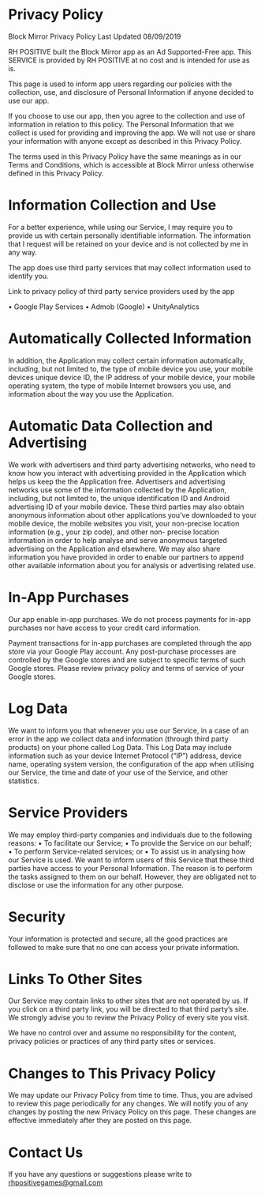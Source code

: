 # Privacy Policy
 
Block Mirror Privacy Policy
Last Updated 08/09/2019
 
RH POSITIVE built the Block Mirror app as an Ad Supported-Free app. This SERVICE is provided by RH POSITIVE at no cost and is intended for use as is.
 
This page is used to inform app users regarding our policies with the collection, use, and disclosure of Personal Information if anyone decided to use our app.
 
If you choose to use our app, then you agree to the collection and use of information in relation to this policy. The Personal Information that we collect is used for providing and improving the app. We will not use or share your information with anyone except as described in this Privacy Policy.
 
The terms used in this Privacy Policy have the same meanings as in our Terms and Conditions, which is accessible at Block Mirror unless otherwise defined in this Privacy Policy.
 

# Information Collection and Use

For a better experience, while using our Service, I may require you to provide us with certain personally identifiable information. The information that I request will be retained on your device and is not collected by me in any way.

The app does use third party services that may collect information used to identify you.

Link to privacy policy of third party service providers used by the app

•	Google Play Services
•	Admob (Google)
•	UnityAnalytics

 
# Automatically Collected Information
 
In addition, the Application may collect certain information automatically, including, but not limited to, the type of mobile device you use, your mobile devices unique device ID, the IP address of your mobile device, your mobile operating system, the type of mobile Internet browsers you use, and information about the way you use the Application.


# Automatic Data Collection and Advertising

We work with advertisers and third party advertising networks, who need to know how you interact with advertising provided in the Application which helps us keep the the Application free. Advertisers and advertising networks use some of the information collected by the Application, including, but not limited to, the unique identification ID and Android advertising ID of your mobile device. These third parties may also obtain anonymous information about other applications you’ve downloaded to your mobile device, the mobile websites you visit, your non-precise location information (e.g., your zip code), and other non- precise location information in order to help analyse and serve anonymous targeted advertising on the Application and elsewhere.
We may also share information you have provided in order to enable our partners to append other available information about you for analysis or advertising related use.
 
# In-App Purchases

Our app enable in-app purchases. We do not process payments for in-app purchases nor have access to your credit card information.

Payment transactions for in-app purchases are completed through the app store via your Google Play account. Any post-purchase processes are controlled by the Google stores and are subject to specific terms of such Google stores. Please review privacy policy and terms of service of your Google stores.

# Log Data

We want to inform you that whenever you use our Service, in a case of an error in the app we collect data and information (through third party products) on your phone called Log Data. This Log Data may include information such as your device Internet Protocol (“IP”) address, device name, operating system version, the configuration of the app when utilising our Service, the time and date of your use of the Service, and other statistics.

# Service Providers

We may employ third-party companies and individuals due to the following reasons:
•	To facilitate our Service;
•	To provide the Service on our behalf;
•	To perform Service-related services; or
•	To assist us in analysing how our Service is used.
We want to inform users of this Service that these third parties have access to your Personal Information. The reason is to perform the tasks assigned to them on our behalf. However, they are obligated not to disclose or use the information for any other purpose.

# Security

Your information is protected and secure, all the good practices are followed to make sure that no one can access your private information.

# Links To Other Sites

Our Service may contain links to other sites that are not operated by us. If you click on a third party link, you will be directed to that third party’s site. We strongly advise you to review the Privacy Policy of every site you visit.

We have no control over and assume no responsibility for the content, privacy policies or practices of any third party sites or services.
 
# Changes to This Privacy Policy

We may update our Privacy Policy from time to time. Thus, you are advised to review this page periodically for any changes. We will notify you of any changes by posting the new Privacy Policy on this page. These changes are effective immediately after they are posted on this page.

# Contact Us

If you have any questions or suggestions please write to rhpositivegames@gmail.com

